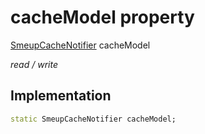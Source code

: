 


# cacheModel property






[SmeupCacheNotifier](../../smeup_models_notifiers_smeup_cache_notifier/SmeupCacheNotifier-class.md) cacheModel
  
_read / write_






## Implementation

```dart
static SmeupCacheNotifier cacheModel;


```








